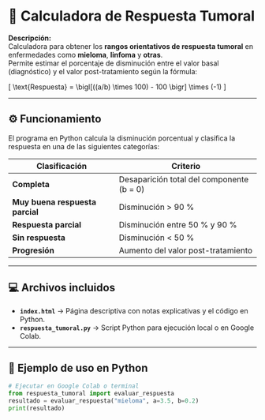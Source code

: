 # 🧮 Calculadora de Respuesta Tumoral

**Descripción:**  
Calculadora para obtener los **rangos orientativos de respuesta tumoral** en enfermedades como **mieloma**, **linfoma** y **otras**.  
Permite estimar el porcentaje de disminución entre el valor basal (diagnóstico) y el valor post-tratamiento según la fórmula:

\[
\text{Respuesta} = \bigl[((a/b) \times 100) - 100 \bigr] \times (-1)
\]

---

## ⚙️ Funcionamiento

El programa en Python calcula la disminución porcentual y clasifica la respuesta en una de las siguientes categorías:

| Clasificación | Criterio |
|----------------|-----------|
| **Completa** | Desaparición total del componente (b = 0) |
| **Muy buena respuesta parcial** | Disminución > 90 % |
| **Respuesta parcial** | Disminución entre 50 % y 90 % |
| **Sin respuesta** | Disminución < 50 % |
| **Progresión** | Aumento del valor post-tratamiento |

---

## 💻 Archivos incluidos

- **`index.html`** → Página descriptiva con notas explicativas y el código en Python.  
- **`respuesta_tumoral.py`** → Script Python para ejecución local o en Google Colab.

---

## 🧪 Ejemplo de uso en Python

```python
# Ejecutar en Google Colab o terminal
from respuesta_tumoral import evaluar_respuesta
resultado = evaluar_respuesta("mieloma", a=3.5, b=0.2)
print(resultado)
